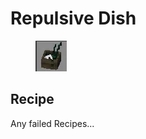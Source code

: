 # Repulsive Dish

<figure><img src="../../../.gitbook/assets/image (4) (1) (1).png" alt=""><figcaption></figcaption></figure>

## Recipe

Any failed Recipes...
